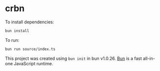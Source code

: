 # crbn

To install dependencies:

```bash
bun install
```

To run:

```bash
bun run source/index.ts
```

This project was created using `bun init` in bun v1.0.26. [Bun](https://bun.sh) is a fast all-in-one JavaScript runtime.
